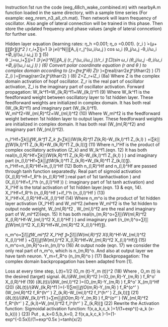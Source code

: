 Instruction:1st run the code (eeg_48ch_wake_combined.m) with nearbyA.m function loaded in the same directory, with a sample time series (For example:   eeg_nrem_n3_all_ch.mat). Then network will learn frequency of oscillator. Also angle of lateral connection will be trained in this phase. Then store the updated frequency and phase values (angle of lateral conncetion) for further use.
 
 Hidden layer equation
(learning rates:   η_h  =0.001; η_o  =0.001).
(r_i ) ̇=(μ+〖〖βr〗_i〗^2 ) r_i+∑_(j=1     ∋ j≠i)^N▒〖A_ij r_j^(ω_i/ω_j ) cos ω_i (θ_j/ω_j -θ_i/ω_i +Ø_ij/(ω_i ω_j )) 〗          		(5)  
θ ̇_i=ω_i+∑_(j=1     ∋ j≠i)^N▒〖A_ij  (r_j^(ω_i/ω_j ))/r_i 〗 □(sin ω_i (θ_j/ω_j -θ_i/ω_i +Ø_ij/(ω_i ω_j )) )                 			(6)
Convert polar coordinate equation (r and θ ) to complex domain according to (z=〖re〗^iθ)
Z_(r )=〖real(rarr2*e〗^(i*tharr2)  )     							(7)
Z_(i )=〖imag(rarr2*e〗^(i*tharr2)  ) 							(8)
Z=Z_r+iZ_i           									(8a)
Where Z is the complex domain activation of hopf oscillator. Z_r is the real part of oscillator activation, Z_i is the imaginary part of oscillator activation.
Forward propagation:
W_lk^f1=W_(lk,R)^f1+iW_(lk,I)^f1    								(9)
Where W_lk^f1   is the feedforward weight between oscillatory layer to 1st hidden layer. These feedforward weights are initialized in complex domain. It has both real (W_(lk,R)^f1) and imaginary part (W_(lk,I)^f1).
W_ml^f2=W_(ml,R)^f2+iW_(ml,I)^f2    								(10)
Where W_ml^f2   is the feedforward weight between 1st hidden layer to output layer. These feedforward weights are initialized in complex domain. It has both real (W_(ml,R)^f2) and imaginary part (W_(ml,I)^f2).

n_l^Hf=∑_k▒〖W_lk^f1 Z_k 〗=∑_k▒(W_(lk,R)^f1 Z_(k,R)-W_(lk,I)^f1 Z_(k,I) ) +i∑_k▒〖(W_(lk,I)^f1 Z_(k,R)+W_(lk,R)^f1 Z_(k,I))〗    	(11)
Where n_l^Hf  is the product of complex oscillatory activation (Z_k) and W_lk^f1.(eqn. 12) It has both real(n_(l,R)^Hf=∑_k▒(W_(lk,R)^f1 Z_(k,R)-W_(lk,I)^f1 Z_(k,I) ) ) and imaginary part (n_(l,I)^Hf=∑_k▒〖(W_(lk,I)^f1 Z_(k,R)+W_(lk,R)^f1 Z_(k,I))〗).
n_l^Hf=n_(l,R)^Hf+in_(l,I)^Hf        								(12)
Both n_(l,R)^Hf and n_(l,I)^Hf are passed through tanh function separatedly. Real part of sigmoid activation (X_(l,R)^Hf=f_R^h (n_(l,R)^Hf ):real part of 1st tanh⁡activation  ) and (X_(l,I)^Hf=f_I^h (n_(l,I)^Hf )) (: imaginary part of 1st tanh activation) and X_l^Hf is the total activation of 1st hidden layer.(eqn. 13 & eqn, 14).
X_l^Hf=f_R^h (n_(l,R)^Hf )+if_I^h (n_(l,I)^Hf )    								(13)
X_l^Hf=X_(l,R)^Hf+iX_(l,I)^Hf    									(14)
Where n_m^o  is the product of 1st hidden layer activation (X_l^Hf) and W_ml^f2.(where W_ml^f2 is the 1st hidden to output node weight, W_(ml,R)^f2 , W_(ml,I)^f2   are the real and imaginary part of W_ml^f2)(eqn. 15) It has both real(n_(m,R)^o=∑_l▒(W_(ml,R)^f2 X_(l,R)^Hf-W_(ml,I)^f2 X_(l,I)^Hf ) ) and imaginary part (n_(m,I)^o=∑_l▒〖(W_(ml,I)^f2 X_(l,R)^Hf+W_(ml,R)^f2 X_(l,I)^Hf)〗).

n_m^o=∑_l▒〖W_ml^f2 X_l^Hf 〗=∑_l▒(W_(ml,R)^f2 X_(l,R)^Hf-W_(ml,I)^f2 X_(l,I)^Hf ) +i∑_l▒〖(W_(ml,I)^f2 X_(l,R)^Hf+W_(ml,R)^f2 X_(l,I)^Hf)〗     	(15)
n_m^o=n_(m,R)^o+in_(m,I)^o      								(16)
At output node (eqn. 17) we consider the only real part of n_m^o, which is n_(m,R)^o. And also at output layer we have tanh neuron.
Y_m=f_R^o (n_(m,R)^o )           									(17)
Backpropagation: The complex domain backpropagation has been adapted from [1].

Loss at every time step,
L(t)=1/2 (O_m (t)-Y_m (t))^2       							(18)
Where , O_m (t) is the desired (target) signal.
∂L/(∂W_(ml,R)^f2 )=(O_(m,R)-Y_(m,R) ) f_R^o' X_(l,R)^Hf        							(19)
(∂L(t))/(∂W_(ml,I)^f2 )=(O_(m,R)-Y_(m,R) ) f_R^o' X_(m,I)^Hf        							(20)
(∂L(t))/(∂W_(lk,R)^f1 )=(-1)∑_m▒〖(O_(m,R)-Y_(m,R) ) f_R^(o^' ) (W_(ml,R)^f2 f_R^(h^' ) Z_(k,R)-W_(ml,I)^f2 f_I^(h^' ) Z_(k,I))〗     		(21)
(∂L(t))/(∂W_(lk,I)^f1 )=∑_m▒〖(O_(m,R)-Y_(m,R) ) f_R^(o^' ) (W_(ml,R)^f2 f_R^(h^' ) Z_(k,I)+W_(ml,I)^f2 f_I^(h^' ) Z_(k,R))〗          			(22)
Rewrite the Activation function:
Sigmoidal activation function:
f(x,a_k,c_k )=1/(1+exp^((-a_k (x-b_k))) )          							(23)
Put , a_k=0.5,b_k=0,
2 f(x,a_k,c_k )-1=(1-exp^(-0.5x))/(1+exp^0.5x )=tanh⁡(x/2)       
